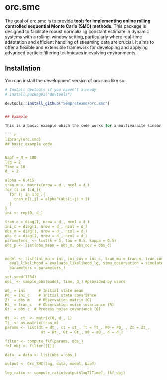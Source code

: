 
# orc.smc

<!-- badges: start -->
<!-- badges: end -->

The goal of orc.smc is to provide **tools for implementing online rolling controlled sequential Monte Carlo (SMC) methods**. 
This package is designed to facilitate robust normalizing constant estimate in dynamic systems with a rolling-window setting, particularly where real-time adaptation and efficient handling of streaming data are crucial. It aims to offer a flexible and extensible framework for developing and applying advanced particle filtering techniques in evolving environments.


## Installation

You can install the development version of orc.smc like so:

```r
# Install devtools if you haven't already
# install.packages("devtools")

devtools::install_github("Sempreteamo/orc.smc")


## Example

This is a basic example which the code works for a multivaraite linear gaussian model:

``` r
library(orc.smc)
## basic example code


Napf = N = 100
lag = 2
Time = 10
d_ = 2

alpha = 0.415
tran_m <- matrix(nrow = d_, ncol = d_)
for (i in 1:d_){
  for (j in 1:d_){
    tran_m[i,j] = alpha^(abs(i-j) + 1)
  }
}
ini <- rep(0, d_)

tran_c = diag(1, nrow = d_, ncol = d_)
ini_c = diag(1, nrow = d_, ncol = d_)
obs_m = diag(1, nrow = d_, ncol = d_)
obs_c = diag(1, nrow = d_, ncol = d_)
parameters_ <- list(k = 5, tau = 0.5, kappa = 0.5)
obs_p <- list(obs_mean = obs_m, obs_cov = obs_c)


model <- list(ini_mu = ini, ini_cov = ini_c, tran_mu = tran_m, tran_cov = tran_c, obs_params = obs_p,
  eval_likelihood = evaluate_likelihood_lg, simu_observation = simulate_observation_lg,
  parameters = parameters_)

set.seed(1234)
obs_ <- sample_obs(model, Time, d_) #provided by users

a0_ = ini      # Initial state mean
P0_ = ini_c    # Initial state covariance
Zt_ = obs_m    # Observation matrix (C)
Ht_ = tran_c   # Observation noise covariance (R)
Gt_ = obs_c  # Process noise covariance (Q)

dt_ <- ct_ <- matrix(0, d_, 1)
Tt_ <- as.matrix(tran_m)
params <- list(dt = dt_, ct = ct_, Tt = Tt_, P0 = P0_ , Zt = Zt_,
                Ht = Ht_, Gt = Gt_, a0 = a0_, d = d_)

filter <- compute_fkf(params, obs_)
fkf_obj <- filter[[1]]

data_ = data <- list(obs = obs_)

output <- Orc_SMC(lag, data, model, Napf)

log_ratio <- compute_ratio(output$logZ[Time], fkf_obj)
```
